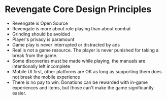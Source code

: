 Revengate Core Design Principles
================================

- Revengate is Open Source
- Revengate is more about role playing than about combat
- Grinding should be avoided
- Player's privacy is paramount
- Game play is never interrupted or distracted by ads
- Real is not a game resource. The player is never punished for taking a break from the game.
- Some discoveries must be made while playing, the manuals are intentionally left incomplete
- Mobile UI first, other platforms are OK as long as supporting them does not break the mobile experience
- There is no pay to win. Donations can be rewarded with in-game experiences and items, but those can't make the game significantly easier.
